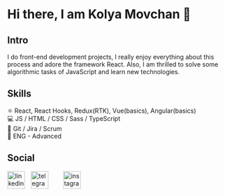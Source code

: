 # Hi there, I am Kolya Movchan 👋

## Intro
I do front-end development projects, I really enjoy everything about this process and adore the framework React. Also, I am thrilled to solve some algorithmic tasks of JavaScript and learn new technologies.

## Skills
:atom_symbol: React, React Hooks, Redux(RTK), Vue(basics), Angular(basics) <br>
:computer: JS / HTML / CSS / Sass / TypeScript <br>
:handshake: Git / Jira / Scrum <br>
:england:	ENG - Advanced <br>

## Social
[<img src='https://static.vecteezy.com/system/resources/previews/018/930/587/non_2x/linkedin-logo-linkedin-icon-transparent-free-png.png' alt='linkedin' height='40' style='margin-right: 10px;'>](https://tinyurl.com/gh-linkedIn-nav)
[<img src='https://upload.wikimedia.org/wikipedia/commons/thumb/8/82/Telegram_logo.svg/2048px-Telegram_logo.svg.png' alt='telegram' height='40' style='margin-right: 30px;'>](https://tinyurl.com/gh-tg-nav)
[<img src='https://download.logo.wine/logo/Instagram/Instagram-Logo.wine.png' alt='instagram' height='40' style='margin-right: 30px;'>](https://tinyurl.com/gh-instgrm-nav)




